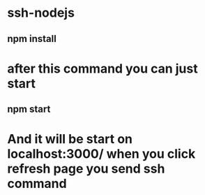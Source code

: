 # ssh-nodejs


## npm install 

# after this command you can just start 

## npm start 

# And it will be start on localhost:3000/ when you click refresh page you send ssh command

